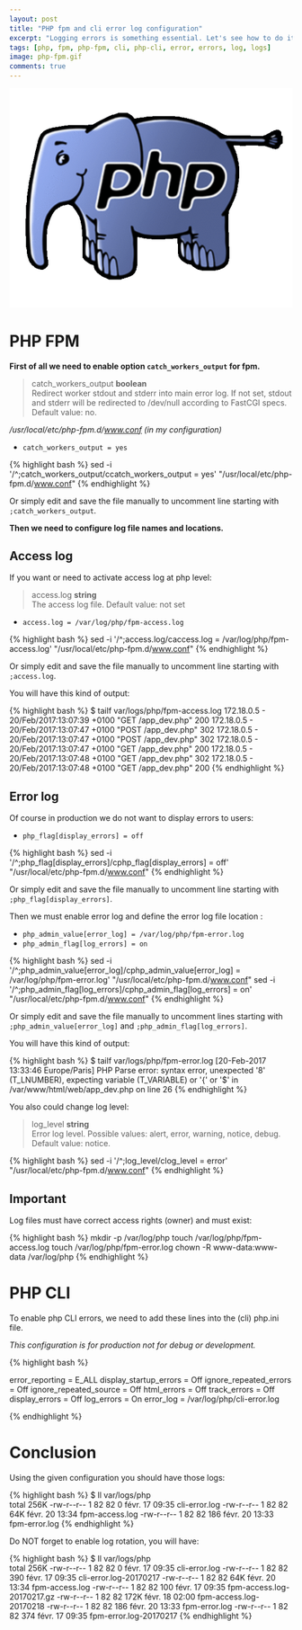 ```yaml
---
layout: post
title: "PHP fpm and cli error log configuration"
excerpt: "Logging errors is something essential. Let's see how to do it with php-fpm (and cli)"
tags: [php, fpm, php-fpm, cli, php-cli, error, errors, log, logs]
image: php-fpm.gif
comments: true
---
```


![Docker](/images/posts/php-fpm.gif)

# PHP FPM

**First of all we need to enable option `catch_workers_output` for fpm.**

> catch_workers_output **boolean**   
> Redirect worker stdout and stderr into main error log. If not set, stdout and stderr will be redirected to /dev/null according to FastCGI specs. Default value: no.

_/usr/local/etc/php-fpm.d/www.conf (in my configuration)_

* `catch_workers_output = yes`

{% highlight bash %}
sed -i '/^;catch_workers_output/ccatch_workers_output = yes' "/usr/local/etc/php-fpm.d/www.conf"
{% endhighlight %}

Or simply edit and save the file manually to uncomment line starting with `;catch_workers_output`.

**Then we need to configure log file names and locations.**

## Access log

If you want or need to activate access log at php level:

> access.log **string**  
> The access log file. Default value: not set

* `access.log = /var/log/php/fpm-access.log`

{% highlight bash %}
sed -i '/^;access.log/caccess.log = /var/log/php/fpm-access.log' "/usr/local/etc/php-fpm.d/www.conf"
{% endhighlight %}

Or simply edit and save the file manually to uncomment line starting with `;access.log`.

You will have this kind of output:

{% highlight bash %}
$ tailf var/logs/php/fpm-access.log
172.18.0.5 -  20/Feb/2017:13:07:39 +0100 "GET /app_dev.php" 200
172.18.0.5 -  20/Feb/2017:13:07:47 +0100 "POST /app_dev.php" 302
172.18.0.5 -  20/Feb/2017:13:07:47 +0100 "POST /app_dev.php" 302
172.18.0.5 -  20/Feb/2017:13:07:47 +0100 "GET /app_dev.php" 200
172.18.0.5 -  20/Feb/2017:13:07:48 +0100 "GET /app_dev.php" 302
172.18.0.5 -  20/Feb/2017:13:07:48 +0100 "GET /app_dev.php" 200
{% endhighlight %}


## Error log

Of course in production we do not want to display errors to users:

* `php_flag[display_errors] = off`

{% highlight bash %}
sed -i '/^;php_flag\[display_errors\]/cphp_flag[display_errors] = off' "/usr/local/etc/php-fpm.d/www.conf"
{% endhighlight %}

Or simply edit and save the file manually to uncomment line starting with `;php_flag[display_errors]`.

Then we must enable error log and define the error log file location :

* `php_admin_value[error_log] = /var/log/php/fpm-error.log`
* `php_admin_flag[log_errors] = on`

{% highlight bash %}
sed -i '/^;php_admin_value\[error_log\]/cphp_admin_value[error_log] = /var/log/php/fpm-error.log' "/usr/local/etc/php-fpm.d/www.conf"
sed -i '/^;php_admin_flag\[log_errors\]/cphp_admin_flag[log_errors] = on' "/usr/local/etc/php-fpm.d/www.conf"
{% endhighlight %}

Or simply edit and save the file manually to uncomment lines starting with `;php_admin_value[error_log]` and `;php_admin_flag[log_errors]`.

You will have this kind of output:

{% highlight bash %}
$ tailf var/logs/php/fpm-error.log
[20-Feb-2017 13:33:46 Europe/Paris] PHP Parse error:  syntax error, unexpected '8' (T_LNUMBER), expecting variable (T_VARIABLE) or '{' or '$' in /var/www/html/web/app_dev.php on line 26
{% endhighlight %}


You also could change log level:

> log_level **string**  
> Error log level. Possible values: alert, error, warning, notice, debug. Default value: notice.

{% highlight bash %}
sed -i '/^;log_level/clog_level = error' "/usr/local/etc/php-fpm.d/www.conf"
{% endhighlight %}

## Important

Log files must have correct access rights (owner) and must exist:

{% highlight bash %}
mkdir -p /var/log/php
touch /var/log/php/fpm-access.log
touch /var/log/php/fpm-error.log
chown -R www-data:www-data /var/log/php
{% endhighlight %}


# PHP CLI

To enable php CLI errors, we need to add these lines into the (cli) php.ini file.

_This configuration is for production not for debug or development._ 

{% highlight bash %}

error_reporting = E_ALL
display_startup_errors = Off
ignore_repeated_errors = Off
ignore_repeated_source = Off
html_errors = Off
track_errors = Off
display_errors = Off
log_errors = On
error_log = /var/log/php/cli-error.log

{% endhighlight %}

# Conclusion

Using the given configuration you should have those logs:

{% highlight bash %}
$ ll var/logs/php              
total 256K
-rw-r--r-- 1 82 82    0 févr. 17 09:35 cli-error.log
-rw-r--r-- 1 82 82  64K févr. 20 13:34 fpm-access.log
-rw-r--r-- 1 82 82  186 févr. 20 13:33 fpm-error.log
{% endhighlight %}

Do NOT forget to enable log rotation, you will have:

{% highlight bash %}
$ ll var/logs/php              
total 256K
-rw-r--r-- 1 82 82    0 févr. 17 09:35 cli-error.log
-rw-r--r-- 1 82 82  390 févr. 17 09:35 cli-error.log-20170217
-rw-r--r-- 1 82 82  64K févr. 20 13:34 fpm-access.log
-rw-r--r-- 1 82 82  100 févr. 17 09:35 fpm-access.log-20170217.gz
-rw-r--r-- 1 82 82 172K févr. 18 02:00 fpm-access.log-20170218
-rw-r--r-- 1 82 82  186 févr. 20 13:33 fpm-error.log
-rw-r--r-- 1 82 82  374 févr. 17 09:35 fpm-error.log-20170217
{% endhighlight %}
